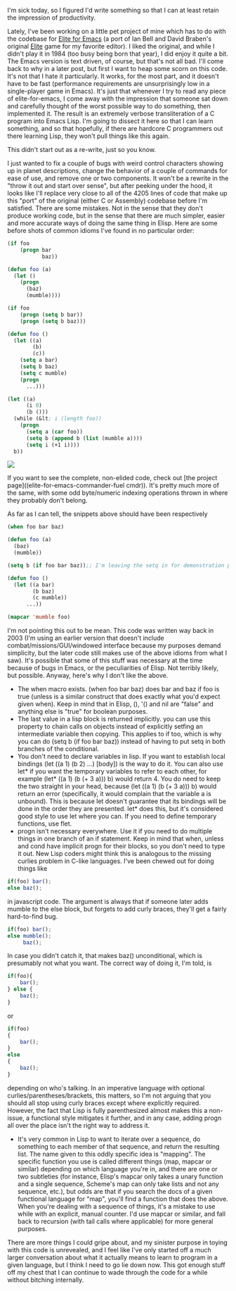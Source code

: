 I'm sick today, so I figured I'd write something so that I can at least retain the impression of productivity.

Lately, I've been working on a little pet project of mine which has to do with the codebase for [Elite for Emacs](http://members.fortunecity.com/salkosuo/elite-for-emacs/0.10.0/index.html) (a port of Ian Bell and David Braben's original [Elite](http://en.wikipedia.org/wiki/Elite_(video_game)) game for my favorite editor). I liked the original, and while I didn't play it in 1984 (too busy being born that year), I did enjoy it quite a bit. The Emacs version is text driven, of course, but that's not all bad. I'll come back to why in a later post, but first I want to heap some scorn on this code. It's not that I hate it particularly. It works, for the most part, and it doesn't have to be fast (performance requirements are unsurprisingly low in a single-player game in Emacs). It's just that whenever I try to read any piece of elite-for-emacs, I come away with the impression that someone sat down and carefully thought of the worst possible way to do something, then implemented it. The result is an extremely verbose transliteration of a C program into Emacs Lisp. I'm going to dissect it here so that I can learn something, and so that hopefully, if there are hardcore C programmers out there learning Lisp, they won't pull things like this again.

This didn't start out as a re-write, just so you know.

I just wanted to fix a couple of bugs with weird control characters showing up in planet descriptions, change the behavior of a couple of commands for ease of use, and remove one or two components. It won't be a rewrite in the "throw it out and start over sense", but after peeking under the hood, it looks like I'll replace very close to all of the 4205 lines of code that make up this "port" of the original (either C or Assembly) codebase before I'm satisfied. There are some mistakes. Not in the sense that they don't produce working code, but in the sense that there are much simpler, easier and more accurate ways of doing the same thing in Elisp. Here are some before shots of common idioms I've found in no particular order:

```lisp
(if foo
    (progn bar
           baz))

(defun foo (a)
  (let ()
    (progn
      (baz)
      (mumble))))

(if foo
    (progn (setq b bar))
    (progn (setq b baz)))

(defun foo ()
  (let ((a)
        (b)
        (c))
    (setq a bar)
    (setq b baz)
    (setq c mumble)
    (progn
      ...)))

(let ((a)
      (i 0)
      (b ()))
  (while (&lt; i (length foo))
    (progn
      (setq a (car foo))
      (setq b (append b (list (mumble a))))
      (setq i (+1 i))))
  b))

```

<a onblur="try {parent.deselectBloggerImageGracefully();} catch(e) {}" href="http://1.bp.blogspot.com/_aNhkzkd_Yww/TS9AHCoHBsI/AAAAAAAAAEw/zd6jfW6hJAo/s1600/progn-progn-everywhere.jpg">![](http://1.bp.blogspot.com/_aNhkzkd_Yww/TS9AHCoHBsI/AAAAAAAAAEw/zd6jfW6hJAo/s400/progn-progn-everywhere.jpg)</a>

If you want to see the complete, non-elided code, check out [the project page]((elite-for-emacs-commander-fuel cmdr)). It's pretty much more of the same, with some odd byte/numeric indexing operations thrown in where they probably don't belong.

As far as I can tell, the snippets above should have been respectively

```lisp
(when foo bar baz)

(defun foo (a)
  (baz)
  (mumble))

(setq b (if foo bar baz));; I'm leaving the setq in for demonstration purposes, but the actual task could have been done functionally

(defun foo ()
  (let ((a bar)
        (b baz)
        (c mumble))
      ...)) 

(mapcar 'mumble foo)

```

I'm not pointing this out to be mean. This code was written way back in 2003 (I'm using an earlier version that doesn't include combat/missions/GUI/windowed interface because my purposes demand simplicity, but the later code still makes use of the above idioms from what I saw). It's possible that some of this stuff was necessary at the time because of bugs in Emacs, or the peculiarities of Elisp. Not terribly likely, but possible. Anyway, here's why I don't like the above.


-   The when macro exists. (when foo bar baz) does bar and baz if foo is true (unless is a similar construct that does exactly what you'd expect given when). Keep in mind that in Elisp, (), '() and nil are "false" and anything else is "true" for boolean purposes.
-   The last value in a lisp block is returned implicitly. you can use this property to chain calls on objects instead of explicitly setfing an intermediate variable then copying. This applies to if too, which is why you can do (setq b (if foo bar baz)) instead of having to put setq in both branches of the conditional.
-   You don't need to declare variables in lisp. If you want to establish local bindings (let ((a 1) (b 2) ...) [body]) is the way to do it. You can also use let* if you want the temporary variables to refer to each other, for example (let* ((a 1) (b (+ 3 a))) b) would return 4. You do need to keep the two straight in your head, because (let ((a 1) (b (+ 3 a))) b) would return an error (specifically, it would complain that the variable a is unbound). This is because let doesn't guarantee that its bindings will be done in the order they are presented. let* does this, but it's considered good style to use let where you can. If you need to define temporary functions, use flet.
-   progn isn't necessary everywhere. Use it if you need to do multiple things in one branch of an if statement. Keep in mind that when, unless and cond have implicit progn for their blocks, so you don't need to type it out. New Lisp coders might think this is analogous to the missing curlies problem in C-like languages. I've been chewed out for doing things like
```javascript
if(foo) bar();
else baz();
```
in javascript code. The argument is always that if someone later adds mumble to the else block, but forgets to add curly braces, they'll get a fairly hard-to-find bug.
```javascript
if(foo) bar();
else mumble();
     baz();
```
In case you didn't catch it, that makes baz() unconditional, which is presumably not what you want. The correct way of doing it, I'm told, is 
```javascript
if(foo){
    bar();
} else {
    baz();
}
```
or
```javascript
if(foo)
{
    bar();
} 
else 
{
    baz();
}
```
depending on who's talking. In an imperative language with optional curlies/parentheses/brackets, this matters, so I'm not arguing that you should all stop using curly braces except where explicitly required. However, the fact that Lisp is fully parenthesized almost makes this a non-issue, a functional style mitigates it further, and in any case, adding progn all over the place isn't the right way to address it.
-   It's very common in Lisp to want to iterate over a sequence, do something to each member of that sequence, and return the resulting list. The name given to this oddly specific idea is "mapping". The specific function you use is called different things (map, mapcar or similar) depending on which language you're in, and there are one or two subtleties (for instance, Elisp's mapcar only takes a unary function and a single sequence, Scheme's map can only take lists and not any sequence, etc.), but odds are that if you search the docs of a given functional language for "map", you'll find a function that does the above. When you're dealing with a sequence of things, it's a mistake to use while with an explicit, manual counter. I'd use mapcar or similar, and fall back to recursion (with tail calls where applicable) for more general purposes.


There are more things I could gripe about, and my sinister purpose in toying with this code is unrevealed, and I feel like I've only started off a much larger conversation about what it actually means to learn to program in a given language, but I think I need to go lie down now. This got enough stuff off my chest that I can continue to wade through the code for a while without bitching internally.
